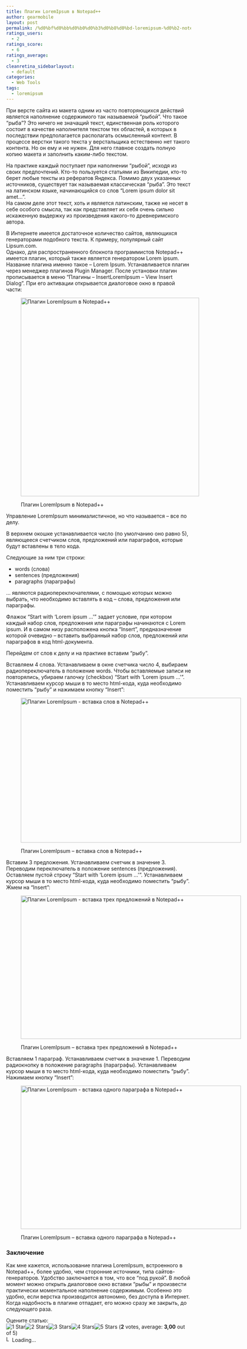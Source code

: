 ```yaml
---
title: Плагин LoremIpsum в Notepad++
author: gearmobile
layout: post
permalink: /%d0%bf%d0%bb%d0%b0%d0%b3%d0%b8%d0%bd-loremipsum-%d0%b2-notepad/
ratings_users:
  - 2
ratings_score:
  - 6
ratings_average:
  - 3
cleanretina_sidebarlayout:
  - default
categories:
  - Web Tools
tags:
  - loremipsum
---
```

При версте сайта из макета одним из часто повторяющихся действий является наполнение содержимого так называемой &#8220;рыбой&#8221;. Что такое &#8220;рыба&#8221;? Это ничего не значащий текст, единственная роль которого состоит в качестве наполнителя текстом тех областей, в которых в последствии предполагается располагать осмысленный контент. В процессе верстки такого текста у верстальщика естественно нет такого контента. Но он ему и не нужен. Для него главное создать полную копию макета и заполнить каким-либо текстом.

На практике каждый поступает при наполнении &#8220;рыбой&#8221;, исходя из своих предпочтений. Кто-то пользуется статьями из Википедии, кто-то берет любые тексты из рефератов Яндекса. Помимо двух указанных источников, существует так называемая классическая &#8220;рыба&#8221;. Это текст на латинском языке, начинающийся со слов &#8220;Lorem ipsum dolor sit amet&#8230;&#8221;.  
На самом деле этот текст, хоть и является латинским, также не несет в себе особого смысла, так как представляет их себя очень сильно искаженную выдержку из произведения какого-то древнеримского автора.

В Интернете имеется достаточное количество сайтов, являющихся генераторами подобного текста. К примеру, популярный сайт Lipsum.com.  
Однако, для распространенного блокнота программистов Notepad++ имеется плагин, который также является генератором Lorem ipsum. Название плагина именно такое &#8211; Lorem Ipsum. Устанавливается плагин через менеджер плагинов Plugin Manager. После установки плагин прописывается в меню &#8220;Плагины &#8211; InsertLoremIpsum &#8211; View Insert Dialog&#8221;. При его активации открывается диалоговое окно в правой части:<figure id="attachment_691" style="width: 486px;" class="wp-caption aligncenter">

[<img src="http://localhost:7788/third/wp-content/uploads/2013/11/plugin_lorem_ipsum.png" alt="Плагин LoremIpsum в Notepad++" width="486" height="540" class="size-full wp-image-691" />][1]<figcaption class="wp-caption-text">Плагин LoremIpsum в Notepad++</figcaption></figure> 

Управление LoremIpsum минималистичное, но что называется &#8211; все по делу.

В верхнем окошке устанавливается число (по умолчанию оно равно 5), являющееся счетчиком слов, предложений или параграфов, которые будут вставлены в тело кода.

Следующие за ним три строки:</p> 

  * words (слова)
  * sentences (предложения)
  * paragraphs (параграфы)

&#8230; являются радиопереключателями, с помощью которых можно выбрать, что необходимо вставлять в код &#8211; слова, предложения или параграфы.

Флажок &#8220;Start with &#8216;Lorem ipsum &#8230;'&#8221; задает условие, при котором каждый набор слов, предложения или параграфы начинаются с Lorem ipsum. И в самом низу расположена кнопка &#8220;Insert&#8221;, предназначение которой очевидно &#8211; вставить выбранный набор слов, предложений или параграфов в код html-документа.

Перейдем от слов к делу и на практике вставим &#8220;рыбу&#8221;.

Вставляем 4 слова. Устанавливаем в окне счетчика число 4, выбираем радиопереключатель в положение words. Чтобы вставляемые записи не повторялись, убираем галочку (checkbox) &#8220;Start with &#8216;Lorem ipsum &#8230;'&#8221;. Устанавливаем курсор мыши в то место html-кода, куда необходимо поместить &#8220;рыбу&#8221; и нажимаем кнопку &#8220;Insert&#8221;:<figure id="attachment_692" style="width: 600px;" class="wp-caption aligncenter">

[<img src="http://localhost:7788/third/wp-content/uploads/2013/11/plugin_lorem_ipsum-4words-600x394.png" alt="Плагин LoremIpsum - вставка слов в Notepad++" width="600" height="394" class="size-medium wp-image-692" />][2]<figcaption class="wp-caption-text">Плагин LoremIpsum &#8211; вставка слов в Notepad++</figcaption></figure> 

Вставим 3 предложения. Устанавливаем счетчик в значение 3. Переводим переключатель в положение sentences (предложения). Оставляем пустой строку &#8220;Start with &#8216;Lorem ipsum &#8230;'&#8221;. Устанавливаем курсор мыши в то место html-кода, куда необходимо поместить &#8220;рыбу&#8221;. Жмем на &#8220;Insert&#8221;:<figure id="attachment_693" style="width: 600px;" class="wp-caption aligncenter">

[<img src="http://localhost:7788/third/wp-content/uploads/2013/11/plugin_lorem_ipsum-3sentences-600x390.png" alt="Плагин LoremIpsum - вставка трех предложений в Notepad++" width="600" height="390" class="size-medium wp-image-693" />][3]<figcaption class="wp-caption-text">Плагин LoremIpsum &#8211; вставка трех предложений в Notepad++</figcaption></figure> 

Вставляем 1 параграф. Устанавливаем счетчик в значение 1. Переводим радиокнопку в положение paragraphs (параграфы). Устанавливаем курсор мыши в то место html-кода, куда необходимо поместить &#8220;рыбу&#8221;. Нажимаем кнопку &#8220;Insert&#8221;:<figure id="attachment_694" style="width: 600px;" class="wp-caption aligncenter">

[<img src="http://localhost:7788/third/wp-content/uploads/2013/11/plugin_lorem_ipsum-1paragraph-600x390.png" alt="Плагин LoremIpsum - вставка одного параграфа в Notepad++" width="600" height="390" class="size-medium wp-image-694" />][4]<figcaption class="wp-caption-text">Плагин LoremIpsum &#8211; вставка одного параграфа в Notepad++</figcaption></figure> 

### Заключение

Как мне кажется, использование плагина LoremIpsum, встроенного в Notepad++, более удобно, чем сторонние источники, типа сайтов-генераторов. Удобство заключается в том, что все &#8220;под рукой&#8221;. В любой момент можно открыть диалоговое окно вставки &#8220;рыбы&#8221; и произвести практически моментальное наполнение содержимым. Особенно это удобно, если верстка производится автономно, без доступа в Интернет. Когда надобность в плагине отпадает, его можно сразу же закрыть, до следующего раза.

Оцените статью:  
<span id="post-ratings-690" class="post-ratings" data-nonce="417ee73fea"><img id="rating_690_1" src="http://localhost:7788/third/wp-content/plugins/wp-postratings/images/stars_crystal/rating_on.gif" alt="1 Star" title="1 Star" onmouseover="current_rating(690, 1, '1 Star');" onmouseout="ratings_off(3, 0, 0);" onclick="rate_post();" onkeypress="rate_post();" style="cursor: pointer; border: 0px;" /><img id="rating_690_2" src="http://localhost:7788/third/wp-content/plugins/wp-postratings/images/stars_crystal/rating_on.gif" alt="2 Stars" title="2 Stars" onmouseover="current_rating(690, 2, '2 Stars');" onmouseout="ratings_off(3, 0, 0);" onclick="rate_post();" onkeypress="rate_post();" style="cursor: pointer; border: 0px;" /><img id="rating_690_3" src="http://localhost:7788/third/wp-content/plugins/wp-postratings/images/stars_crystal/rating_on.gif" alt="3 Stars" title="3 Stars" onmouseover="current_rating(690, 3, '3 Stars');" onmouseout="ratings_off(3, 0, 0);" onclick="rate_post();" onkeypress="rate_post();" style="cursor: pointer; border: 0px;" /><img id="rating_690_4" src="http://localhost:7788/third/wp-content/plugins/wp-postratings/images/stars_crystal/rating_off.gif" alt="4 Stars" title="4 Stars" onmouseover="current_rating(690, 4, '4 Stars');" onmouseout="ratings_off(3, 0, 0);" onclick="rate_post();" onkeypress="rate_post();" style="cursor: pointer; border: 0px;" /><img id="rating_690_5" src="http://localhost:7788/third/wp-content/plugins/wp-postratings/images/stars_crystal/rating_off.gif" alt="5 Stars" title="5 Stars" onmouseover="current_rating(690, 5, '5 Stars');" onmouseout="ratings_off(3, 0, 0);" onclick="rate_post();" onkeypress="rate_post();" style="cursor: pointer; border: 0px;" /> (<strong>2</strong> votes, average: <strong>3,00</strong> out of 5)<br /><span class="post-ratings-text" id="ratings_690_text"></span></span><span id="post-ratings-690-loading" class="post-ratings-loading"> <img src="http://localhost:7788/third/wp-content/plugins/wp-postratings/images/loading.gif" width="16" height="16" alt="Loading..." title="Loading..." class="post-ratings-image" />Loading...</span>

 [1]: http://localhost:7788/third/wp-content/uploads/2013/11/plugin_lorem_ipsum.png
 [2]: http://localhost:7788/third/wp-content/uploads/2013/11/plugin_lorem_ipsum-4words.png
 [3]: http://localhost:7788/third/wp-content/uploads/2013/11/plugin_lorem_ipsum-3sentences.png
 [4]: http://localhost:7788/third/wp-content/uploads/2013/11/plugin_lorem_ipsum-1paragraph.png